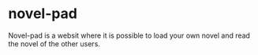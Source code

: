 # novel-pad
Novel-pad is a websit where it is possible to load your own novel and read the novel of the other users.
